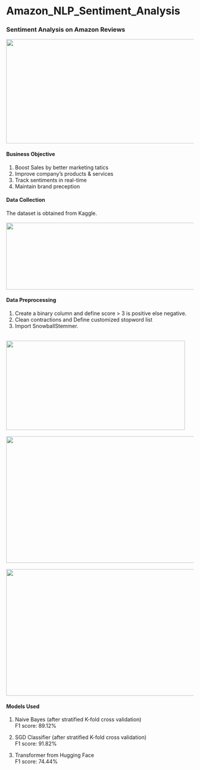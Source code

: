 # Amazon_NLP_Sentiment_Analysis

### Sentiment Analysis on Amazon Reviews <br />
<img src="https://github.com/chloecode86/Deep_Learning-NLP/blob/main/images/amazon%20review.jpeg" width="600" height="280"> <br /> 

#### Business Objective
1. Boost Sales by better marketing tatics <br />
2. Improve company’s products & services <br />
3. Track sentiments in real-time <br />
4. Maintain brand preception <br />


#### Data Collection
The dataset is obtained from Kaggle. <br /> 
<br />
<img src="https://github.com/chloecode86/Deep_Learning-NLP/blob/main/images/Kaggle.png" width="620" height="180"> <br /> 

#### Data Preprocessing
1. Create a binary column and define score > 3 is positive else negative. <br /> 
2. Clean contractions and Define customized stopword list <br /> 
3. Import SnowballStemmer. <br /> 

<br />
<img src="https://github.com/chloecode86/Deep_Learning-NLP_Sentiment_Analysis/blob/main/images/wordcloud.png" width="480" height="240"> <br /> 
<br />
<img src="https://github.com/chloecode86/Deep_Learning-NLP_Sentiment_Analysis/blob/main/images/unigram.png" width="620" height="340"> <br /> 
<br />
<img src="https://github.com/chloecode86/Deep_Learning-NLP_Sentiment_Analysis/blob/main/images/bigram.png" width="620" height="340"> <br /> 



#### Models Used
1. Naive Bayes (after stratified K-fold cross validation) <br /> 
F1 score: 89.12% <br /> 

2. SGD Classifier (after stratified K-fold cross validation) <br /> 
F1 score: 91.82% <br />
 
3. Transformer from Hugging Face <br />
F1 score: 74.44% <br /> 



